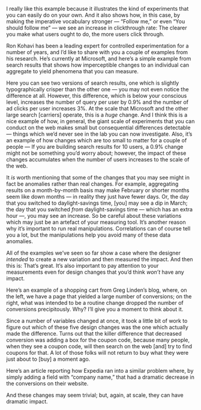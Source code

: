 I really like this example
because it illustrates the kind of experiments
that you can easily do on your own.
And it also shows how, in this case,
by making the imperative vocabulary stronger —
“Follow me,” or even “You should follow me” —
we see an increase in clickthrough rate:
The clearer you make what users ought to do,
the more users click through.

Ron Kohavi has been a leading expert
for controlled experimentation for a number of years,
and I’d like to share with you a couple of examples from his research.
He’s currently at Microsoft,
and here’s a simple example from search results
that shows how imperceptible changes to an individual
can aggregate to yield phenomena that you can measure.

Here you can see two versions of search results,
one which is slightly typographically crisper than the other one —
you may not even notice the difference at all.
However, this difference, which is below your conscious level,
increases the number of query per user by 0.9%
and the number of ad clicks per user increases 3%.
At the scale that Microsoft and the other large search [carriers] operate,
this is a *huge* change.
And I think this is a nice example of how, in general,
the giant scale of experiments that you can conduct on the web
makes small but consequential differences detectable —
things which we’d never see in the lab
you can now investigate.
Also, it’s an example of how changes
which are too small to matter for a couple of people —
If you are building search results for 10 users,
a 0.9% change might not be something you’d worry about;
however, the impact of these changes accumulates
when the number of users increases to the scale of the web.

It *is* worth mentioning that some of the changes that you may see
might in fact be anomalies rather than real changes.
For example, aggregating results on a month-by-month basis
may make February or shorter months seem like down months —
in reality they just have fewer days.
Or, the day that you switched to daylight-savings time,
[you] may see a dip in March;
the day that you switched *from* daylight-savings time —
which has an extra hour —, you may see an increase.
So be careful about these variations
which may just be an artefact of your measuring tool.
It’s another reason why it’s important to run real manipulations.
Correlations can of course tell you a lot,
but the manipulations help you avoid many of these data anomalies.

All of the examples we’ve seen so far
show a case where the designer *intended* to create a new variation
and then measured the impact.
And then this is: That’s great.
It’s also important to pay attention to your measurements
even for design changes that you’d think *won’t* have any impact.

Here’s an example of a shopping cart from Greg Linden’s blog,
where, on the left, we have a page that yielded a large number of conversions;
on the right, what was intended to be a routine change
dropped the number of conversions precipitously.
Why?
I’ll give you a moment to think about it.

Since a number of variables changed at once,
it took a little bit of work to figure out
which of these five design changes
was the one which actually made the difference.
Turns out that the killer difference that decreased conversion
was adding a box for the coupon code,
because many people, when they see a coupon code,
will then search on the web [and] try to find coupons for that.
A lot of those folks will not return
to buy what they were just about to [buy] a moment ago.

Here’s an article reporting how Expedia ran into a similar problem
where, by simply adding a field with “company name,”
that had a dramatic decrease in the conversions on their website.

And these changes may seem trivial;
but, again, at scale, they can have dramatic impact.
